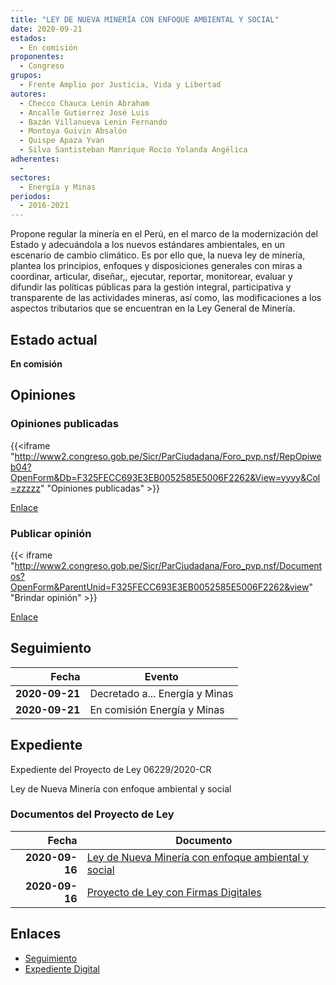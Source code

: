 ```yaml
---
title: "LEY DE NUEVA MINERÍA CON ENFOQUE AMBIENTAL Y SOCIAL"
date: 2020-09-21
estados: 
  - En comisión
proponentes: 
  - Congreso
grupos: 
  - Frente Amplio por Justicia, Vida y Libertad
autores: 
  - Checco Chauca Lenin Abraham
  - Ancalle Gutierrez José Luis
  - Bazán Villanueva Lenin Fernando
  - Montoya Guivin Absalón
  - Quispe Apaza Yvan
  - Silva Santisteban Manrique Rocío Yolanda Angélica
adherentes: 
  - 
sectores: 
  - Energía y Minas
periodos: 
  - 2016-2021
---
```


Propone regular la minería en el Perú, en el marco de la modernización del Estado y adecuándola a los nuevos estándares ambientales, en un escenario de cambio climático. Es por ello que, la nueva ley de minería, plantea los principios, enfoques y disposiciones generales con miras a coordinar, articular, diseñar,, ejecutar, reportar, monitorear, evaluar y difundir las políticas públicas para la gestión integral, participativa y transparente de las actividades mineras, así como, las modificaciones a los aspectos tributarios que se encuentran en la Ley General de Minería.


## Estado actual

**En comisión**

## Opiniones

### Opiniones publicadas

{{<iframe "http://www2.congreso.gob.pe/Sicr/ParCiudadana/Foro_pvp.nsf/RepOpiweb04?OpenForm&Db=F325FECC693E3EB0052585E5006F2262&View=yyyy&Col=zzzzz" "Opiniones publicadas" >}}

[Enlace](http://www2.congreso.gob.pe/Sicr/ParCiudadana/Foro_pvp.nsf/RepOpiweb04?OpenForm&Db=F325FECC693E3EB0052585E5006F2262&View=yyyy&Col=zzzzz)
### Publicar opinión

{{< iframe "http://www2.congreso.gob.pe/Sicr/ParCiudadana/Foro_pvp.nsf/Documentos?OpenForm&ParentUnid=F325FECC693E3EB0052585E5006F2262&view" "Brindar opinión" >}}

[Enlace](http://www2.congreso.gob.pe/Sicr/ParCiudadana/Foro_pvp.nsf/Documentos?OpenForm&ParentUnid=F325FECC693E3EB0052585E5006F2262&view)

## Seguimiento

| Fecha | Evento |
|------:|--------|
| **2020-09-21** | Decretado a... Energía y Minas|
| **2020-09-21** | En comisión Energía y Minas|


## Expediente

Expediente del Proyecto de Ley 06229/2020-CR

Ley de Nueva Minería con enfoque ambiental y social


### Documentos del Proyecto de Ley

| Fecha | Documento |
|------:|--------|
| **2020-09-16** | [Ley de Nueva Minería con enfoque ambiental y social](http://www.leyes.congreso.gob.pe/Documentos/2016_2021/Proyectos_de_Ley_y_de_Resoluciones_Legislativas/PL06229-20200916.pdf) |
| **2020-09-16** | [Proyecto de Ley con Firmas Digitales](http://www.leyes.congreso.gob.pe/Documentos/2016_2021/Proyectos_de_Ley_y_de_Resoluciones_Legislativas/Proyectos_Firmas_digitales/PL06229.pdf) |

## Enlaces 

- [Seguimiento](http://www2.congreso.gob.pe/Sicr/TraDocEstProc/CLProLey2016.nsf/f7fff46988ca05b1052578e100829cc7/13d8bfc531471d39052585e600154e33?OpenDocument)
- [Expediente Digital](http://www2.congreso.gob.pe/Sicr/TraDocEstProc/CLProLey2016.nsf/f7fff46988ca05b1052578e100829cc7/13d8bfc531471d39052585e600154e33?OpenDocument&Click=05257FB7005EB655.eb71d0cf91d8294e05256cdf006b5706/$Body/0.1C6C)
